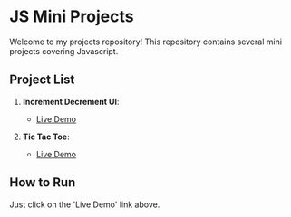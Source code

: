 # JS Mini Projects

Welcome to my projects repository! This repository contains several mini projects covering Javascript.

## Project List

1. **Increment Decrement UI**:
    - [Live Demo](https://inc-dec-delta.vercel.app/)

2. **Tic Tac Toe**:
    - [Live Demo](https://tic-tac-toe-rust-one-15.vercel.app/)

## How to Run

Just click on the 'Live Demo' link above.


